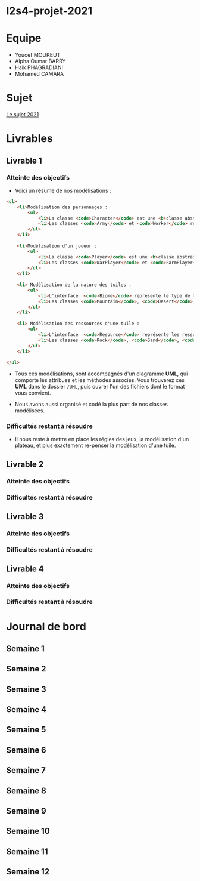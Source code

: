 # l2s4-projet-2021



# Equipe

- Youcef MOUKEUT
- Alpha Oumar BARRY
- Haik PHAGRADIANI
- Mohamed CAMARA

# Sujet

[Le sujet 2021](https://www.fil.univ-lille1.fr/portail/index.php?dipl=L&sem=S4&ue=Projet&label=Documents)

# Livrables

## Livrable 1

### Atteinte des objectifs

- Voici un résume de nos modélisations : 
```html
<ul>
    <li>Modélisation des personnages :
        <ul>
        	<li>La classe <code>Character</code> est une <b>classe abstraine</b> commune à tous les personnages d'un jeu,</li>
        	<li>Les classes <code>Army</code> et <code>Worker</code> représentent les personnages de jeu, elles héritent de la classe <code>Character</code>.</li>
        </ul>
    </li>
    
    <li>Modélisation d'un joueur :
    	<ul>
    		<li>La classe <code>Player</code> est une <b>classe abstraine</b> commune à tous les joueurs d'un jeu,</li>
    		<li>Les classes <code>WarPlayer</code> et <code>FarmPlayer</code> représentent réspectivement les joueurs du jeu de guerre et du jeu de développement agricoleelles, elles héritent de la classe <code>Player</code>,</li>
    	</ul>
    </li>
    	
    <li> Modélisation de la nature des tuiles :
    	<ul>
    		<li>L'interface  <code>Biome</code> représente le type de tuile,</li>
    		<li>Les classes <code>Mountain</code>, <code>Desert</code>, <code>Plain</code>, <code>Forest</code> et <code>Ocean</code> sont des classes qui implémentent <code>Biome</code>.</li>
    	</ul>
    </li>
    	
    <li> Modélisation des ressources d'une tuile :
    	<ul>
    		<li>L'interface  <code>Resource</code> représente les ressources,</li>
    		<li>Les classes <code>Rock</code>, <code>Sand</code>, <code>Whead</code>, <code>Wood</code> et <code>Ocean</code>, <code>None</code> sont des classes qui implémentent <code>Resource</code>.</li>
    	</ul>
    </li>
    
</ul>
```
- Tous ces modélisations, sont accompagnés d'un diagramme __UML__, qui comporte les attribues et les méthodes associés. Vous trouverez ces __UML__ dans le dossier `/UML`, puis ouvrer l'un des fichiers dont le format vous convient.

- Nous avons aussi organisé et codé la plus part de nos classes modélisées. 

### Difficultés restant à résoudre

- Il nous reste à mettre en place les régles des jeux, la modélisation d'un plateau, et plus exactement re-penser la modélisation d'une tuile.


## Livrable 2

### Atteinte des objectifs

### Difficultés restant à résoudre

## Livrable 3

### Atteinte des objectifs

### Difficultés restant à résoudre

## Livrable 4

### Atteinte des objectifs

### Difficultés restant à résoudre

# Journal de bord

## Semaine 1

## Semaine 2

## Semaine 3

## Semaine 4

## Semaine 5

## Semaine 6

## Semaine 7

## Semaine 8

## Semaine 9

## Semaine 10

## Semaine 11

## Semaine 12
